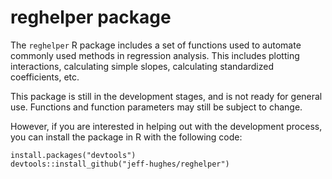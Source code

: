 <!-- README.md is generated from README.Rmd. Please edit that file -->


reghelper package
=================

The `reghelper` R package includes a set of functions used to automate commonly used methods in regression analysis. This includes plotting interactions, calculating simple slopes, calculating standardized coefficients, etc.

This package is still in the development stages, and is not ready for general use. Functions and function parameters may still be subject to change.

However, if you are interested in helping out with the development process, you can install the package in R with the following code:

``` {.R}
install.packages("devtools")
devtools::install_github("jeff-hughes/reghelper")
```
